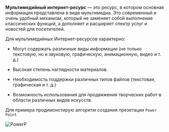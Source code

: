 **Мультимедийный интернет-ресурс** — это ресурс, в котором основная информация представлена в виде мультимедиа. Это современный и очень удобный механизм, который не заменяет собой выполнение классических функций, а дополняет и расширяет спектр услуг и новостей для посетителей.

Для мультимедийных Интернет-ресурсов характерно:

- Могут содержать различные виды информации (не только текстовую, но и звуковую, графическую, анимационную, видео и т. д.)

- Высокая степень наглядности материалов.

- Необходимость поддержки различных типов файлов (текстовая, графическая и т. д.)

- Возможность использования для продвижения творческих работ в области различных видов искусств.

Для примера продимонстирую алгоритм создания презетации `Power Point`

![PowerP](http://ok-t.ru/life-prog/baza2/588331316805.files/image002.gif"Картинка")
